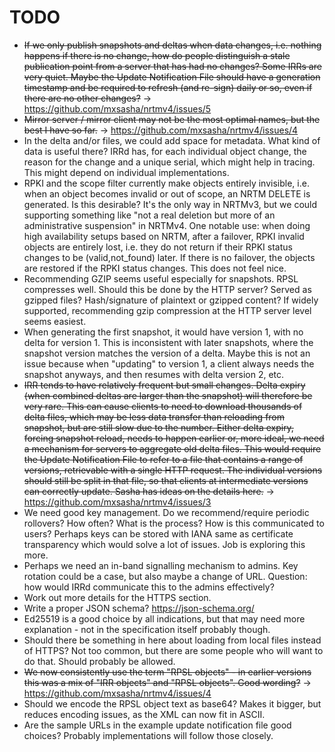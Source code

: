 # TODO

* ~~If we only publish snapshots and deltas when data changes, i.e. nothing
  happens if there is no change, how do people distinguish a stale publication
  point from a server that has had no changes? Some IRRs are very quiet.
  Maybe the Update Notification File should have a generation timestamp and
  be required to refresh (and re-sign) daily or so, even if there are no
  other changes?~~ -> https://github.com/mxsasha/nrtmv4/issues/5
* ~~Mirror server / mirror client may not be the most optimal names, but the
  best I have so far.~~ -> https://github.com/mxsasha/nrtmv4/issues/4
* In the delta and/or files, we could add space for metadata. What kind of
  data is useful there? IRRd has, for each individual object change, the reason
  for the change and a unique serial, which might help in tracing.
  This might depend on individual implementations.
* RPKI and the scope filter currently make objects entirely invisible, i.e. when
  an object becomes invalid or out of scope, an NRTM DELETE is generated. Is this
  desirable? It's the only way in NRTMv3, but we could supporting something like
  "not a real deletion but more of an administrative suspension" in NRTMv4.
  One notable use: when doing high availability setups based on NRTM, after
  a failover, RPKI invalid objects are entirely lost, i.e. they do not return if
  their RPKI status changes to be (valid,not_found) later. If there is no
  failover, the objects are restored if the RPKI status changes. This does not
  feel nice.
* Recommending GZIP seems useful especially for snapshots. RPSL compresses well.
  Should this be done by the HTTP server? Served as gzipped files? Hash/signature
  of plaintext or gzipped content? If widely supported, recommending gzip
  compression at the HTTP server level seems easiest.
* When generating the first snapshot, it would have version 1, with no delta for
  version 1. This is inconsistent with later snapshots, where the snapshot version
  matches the version of a delta. Maybe this is not an issue because when "updating"
  to version 1, a client always needs the snapshot anyways, and then resumes with
  delta version 2, etc.
* ~~IRR tends to have relatively frequent but small changes. Delta expiry (when
  combined deltas are larger than the snapshot) will therefore be very rare.
  This can cause clients to need to download thousands of delta files,
  which may be less data transfer than reloading from snapshot, but are still
  slow due to the number. Either delta expiry, forcing snapshot reload, needs to
  happen earlier or, more ideal, we need a mechanism for servers to aggregate old
  delta files. This would require the Update Notification File to refer to a file
  that contains a range of versions, retrievable with a single HTTP request.
  The individual versions should still be split in that file, so that clients at
  intermediate versions can correctly update. Sasha has ideas on the details here.~~ -> https://github.com/mxsasha/nrtmv4/issues/3
* We need good key management. Do we recommend/require periodic rollovers? How often?
  What is the process? How is this communicated to users? Perhaps keys can be stored
  with IANA same as certificate transparency which would solve a lot of issues.
  Job is exploring this more.
* Perhaps we need an in-band signalling mechanism to admins. Key rotation could
  be a case, but also maybe a change of URL. Question: how would IRRd communicate
  this to the admins effectively?
* Work out more details for the HTTPS section.
* Write a proper JSON schema? https://json-schema.org/
* Ed25519 is a good choice by all indications, but that may need more
  explanation - not in the specification itself probably though.
* Should there be something in here about loading from local files instead
  of HTTPS? Not too common, but there are some people who will want to do
  that. Should probably be allowed.
* ~~We now consistently use the term "RPSL objects" - in earlier versions this
  was a mix of "IRR objects" and "RPSL objects". Good wording?~~ -> https://github.com/mxsasha/nrtmv4/issues/4
* Should we encode the RPSL object text as base64? Makes it bigger, but
  reduces encoding issues, as the XML can now fit in ASCII.
* Are the sample URLs in the example update notification file good choices?
  Probably implementations will follow those closely.

